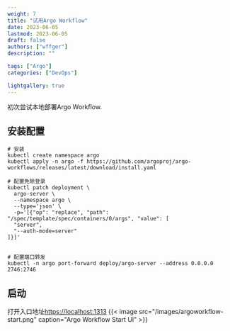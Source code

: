 ```yaml
---
weight: 7
title: "试用Argo Workflow"
date: 2023-06-05
lastmod: 2023-06-05
draft: false
authors: ["wffger"]
description: ""

tags: ["Argo"]
categories: ["DevOps"]

lightgallery: true
---
```


初次尝试本地部署Argo Workflow.

<!--more-->

## 安装配置
```
# 安装
kubectl create namespace argo
kubectl apply -n argo -f https://github.com/argoproj/argo-workflows/releases/latest/download/install.yaml

# 配置免除登录
kubectl patch deployment \
  argo-server \
  --namespace argo \
  --type='json' \
  -p='[{"op": "replace", "path": "/spec/template/spec/containers/0/args", "value": [
  "server",
  "--auth-mode=server"
]}]'


# 配置端口转发
kubectl -n argo port-forward deploy/argo-server --address 0.0.0.0 2746:2746
```

## 启动
打开入口地址[https://localhost:1313](https://localhost:1313)
{{< image src="/images/argoworkflow-start.png" caption="Argo Workflow Start UI" >}}
